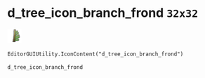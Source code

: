 # d_tree_icon_branch_frond `32x32`
<img src="/img/d_tree_icon_branch_frond.png" width=32 height=32>

``` CSharp
EditorGUIUtility.IconContent("d_tree_icon_branch_frond")
```
```
d_tree_icon_branch_frond
```
